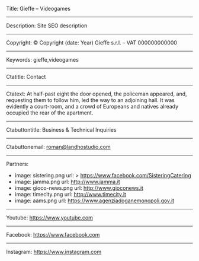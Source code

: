 Title: Gieffe – Videogames

----

Description: Site SEO description

----

Copyright: © Copyright (date: Year) Gieffe s.r.l. – VAT 000000000000

----

Keywords: gieffe,videogames

----

Ctatitle: Contact

----

Ctatext: At half-past eight the door opened, the policeman appeared, and, requesting them to follow him, led the way to an adjoining hall. It was evidently a court-room, and a crowd of Europeans and natives already occupied the rear of the apartment.

----

Ctabuttontitle: Business & Technical Inquiries

----

Ctabuttonemail: roman@landhostudio.com

----

Partners: 

- 
  image: sistering.png
  url: >
    https://www.facebook.com/SisteringCatering
- 
  image: jamma.png
  url: http://www.jamma.it
- 
  image: gioco-news.png
  url: http://www.gioconews.it
- 
  image: timecity.png
  url: http://www.timecity.it
- 
  image: aams.png
  url: https://www.agenziadoganemonopoli.gov.it

----

Youtube: https://www.youtube.com

----

Facebook: https://www.facebook.com

----

Instagram: https://www.instagram.com